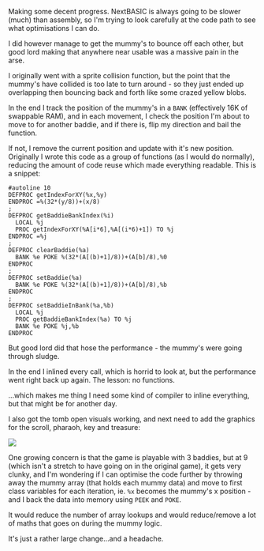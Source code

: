 Making some decent progress. NextBASIC is always going to be slower (much) than assembly, so I'm trying to look carefully at the code path to see what optimisations I can do.

I did however manage to get the mummy's to bounce off each other, but good lord making that anywhere near usable was a massive pain in the arse.

I originally went with a sprite collision function, but the point that the mummy's have collided is too late to turn around - so they just ended up overlapping then bouncing back and forth like some crazed yellow blobs.

In the end I track the position of the mummy's in a `BANK` (effectively 16K of swappable RAM), and in each movement, I check the position I'm about to move to for another baddie, and if there is, flip my direction and bail the function.

If not, I remove the current position and update with it's new position. Originally I wrote this code as a group of functions (as I would do normally), reducing the amount of code reuse which made everything readable. This is a snippet:

```
#autoline 10
DEFPROC getIndexForXY(%x,%y)
ENDPROC =%(32*(y/8))+(x/8)
;
DEFPROC getBaddieBankIndex(%i)
  LOCAL %j
  PROC getIndexForXY(%A[i*6],%A[(i*6)+1]) TO %j
ENDPROC =%j
;
DEFPROC clearBaddie(%a)
  BANK %e POKE %(32*(A[(b)+1]/8))+(A[b]/8),%0
ENDPROC
;
DEFPROC setBaddie(%a)
  BANK %e POKE %(32*(A[(b)+1]/8))+(A[b]/8),%b
ENDPROC
;
DEFPROC setBaddieInBank(%a,%b)
  LOCAL %j
  PROC getBaddieBankIndex(%a) TO %j
  BANK %e POKE %j,%b
ENDPROC
```

But good lord did that hose the performance - the mummy's were going through sludge.

In the end I inlined every call, which is horrid to look at, but the performance went right back up again. The lesson: no functions.

…which makes me thing I need some kind of compiler to inline everything, but that might be for another day.

I also got the tomb open visuals working, and next need to add the graphics for the scroll, pharaoh, key and treasure:

![](/images/devlog/ohm-2020-06-01.png)

One growing concern is that the game is playable with 3 baddies, but at 9 (which isn't a stretch to have going on in the original game), it gets very clunky, and I'm wondering if I can optimise the code further by throwing away the mummy array (that holds each mummy data) and move to first class variables for each iteration, ie. `%x` becomes the mummy's x position - and I back the data into memory using `PEEK` and `POKE`.


It would reduce the number of array lookups and would reduce/remove a lot of maths that goes on during the mummy logic.

It's just a rather large change…and a headache.
